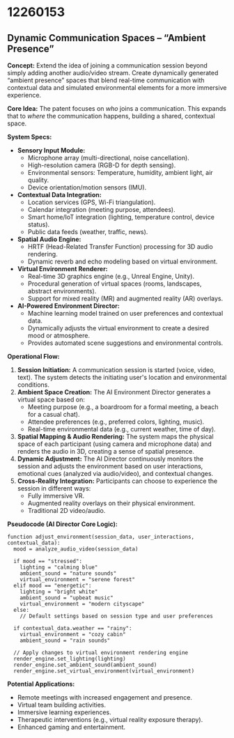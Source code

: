 # 12260153

## Dynamic Communication Spaces – “Ambient Presence”

**Concept:** Extend the idea of joining a communication session beyond simply adding another audio/video stream. Create dynamically generated “ambient presence” spaces that blend real-time communication with contextual data and simulated environmental elements for a more immersive experience.

**Core Idea:** The patent focuses on *who* joins a communication. This expands that to *where* the communication happens, building a shared, contextual space.

**System Specs:**

*   **Sensory Input Module:**
    *   Microphone array (multi-directional, noise cancellation).
    *   High-resolution camera (RGB-D for depth sensing).
    *   Environmental sensors: Temperature, humidity, ambient light, air quality.
    *   Device orientation/motion sensors (IMU).
*   **Contextual Data Integration:**
    *   Location services (GPS, Wi-Fi triangulation).
    *   Calendar integration (meeting purpose, attendees).
    *   Smart home/IoT integration (lighting, temperature control, device status).
    *   Public data feeds (weather, traffic, news).
*   **Spatial Audio Engine:**
    *   HRTF (Head-Related Transfer Function) processing for 3D audio rendering.
    *   Dynamic reverb and echo modeling based on virtual environment.
*   **Virtual Environment Renderer:**
    *   Real-time 3D graphics engine (e.g., Unreal Engine, Unity).
    *   Procedural generation of virtual spaces (rooms, landscapes, abstract environments).
    *   Support for mixed reality (MR) and augmented reality (AR) overlays.
*   **AI-Powered Environment Director:**
    *   Machine learning model trained on user preferences and contextual data.
    *   Dynamically adjusts the virtual environment to create a desired mood or atmosphere.
    *   Provides automated scene suggestions and environmental controls.

**Operational Flow:**

1.  **Session Initiation:** A communication session is started (voice, video, text). The system detects the initiating user's location and environmental conditions.
2.  **Ambient Space Creation:** The AI Environment Director generates a virtual space based on:
    *   Meeting purpose (e.g., a boardroom for a formal meeting, a beach for a casual chat).
    *   Attendee preferences (e.g., preferred colors, lighting, music).
    *   Real-time environmental data (e.g., current weather, time of day).
3.  **Spatial Mapping & Audio Rendering:** The system maps the physical space of each participant (using camera and microphone data) and renders the audio in 3D, creating a sense of spatial presence.
4.  **Dynamic Adjustment:** The AI Director continuously monitors the session and adjusts the environment based on user interactions, emotional cues (analyzed via audio/video), and contextual changes.
5.  **Cross-Reality Integration:** Participants can choose to experience the session in different ways:
    *   Fully immersive VR.
    *   Augmented reality overlays on their physical environment.
    *   Traditional 2D video/audio.

**Pseudocode (AI Director Core Logic):**

```
function adjust_environment(session_data, user_interactions, contextual_data):
  mood = analyze_audio_video(session_data)

  if mood == "stressed":
    lighting = "calming blue"
    ambient_sound = "nature sounds"
    virtual_environment = "serene forest"
  elif mood == "energetic":
    lighting = "bright white"
    ambient_sound = "upbeat music"
    virtual_environment = "modern cityscape"
  else:
    // Default settings based on session type and user preferences

  if contextual_data.weather == "rainy":
    virtual_environment = "cozy cabin"
    ambient_sound = "rain sounds"

  // Apply changes to virtual environment rendering engine
  render_engine.set_lighting(lighting)
  render_engine.set_ambient_sound(ambient_sound)
  render_engine.set_virtual_environment(virtual_environment)
```

**Potential Applications:**

*   Remote meetings with increased engagement and presence.
*   Virtual team building activities.
*   Immersive learning experiences.
*   Therapeutic interventions (e.g., virtual reality exposure therapy).
*   Enhanced gaming and entertainment.